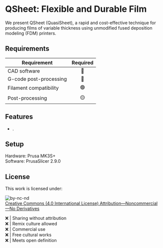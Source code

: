 # QSheet: Flexible and Durable Film

We present QSheet (QuasiSheet), a rapid and cost-effective technique for producing films of variable thickness using unmodified fused deposition modeling (FDM) printers.

## Requirements
| Requirement | Required |
| --- | :---: |
| CAD software | :red_circle: |
| G-code post-processing | :red_circle: |
| Filament compatibility | :green_circle: |
| Post-processing | :yellow_circle: |

## Features
* .

## Setup
Hardware: Prusa MK3S+\
Software: PrusaSlicer 2.9.0

## License
This work is licensed under:

![by-nc-nd](https://github.com/user-attachments/assets/d1ca6af3-62a9-464c-b333-8fee5f0ab3f4)\
[Creative Commons (4.0 International License) Attribution—Noncommercial—No Derivatives](http://creativecommons.org/licenses/by-nc-nd/4.0/)

:x: | Sharing without attribution\
:x: | Remix culture allowed\
:x: | Commercial use\
:x: | Free cultural works\
:x: | Meets open definition
